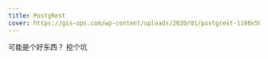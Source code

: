 ```yaml
---
title: PostgRest
cover: https://gis-ops.com/wp-content/uploads/2020/01/postgrest-1180x5001-1.png
---
```


可能是个好东西？ 挖个坑